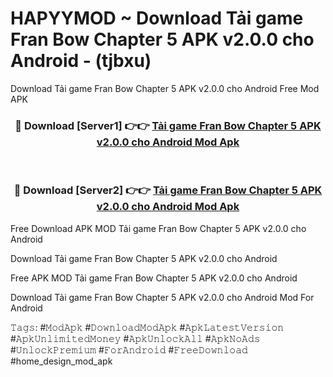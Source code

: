 # HAPYYMOD ~ Download Tải game Fran Bow Chapter 5 APK v2.0.0 cho Android - (tjbxu)
Download Tải game Fran Bow Chapter 5 APK v2.0.0 cho Android Free Mod APK

<div align="center">
<h3>🔴 Download [Server1] 👉👉 <a href="https://apk-comot.site?title=Tải_game_Fran_Bow_Chapter_5_APK_v2.0.0_cho_Android">Tải game Fran Bow Chapter 5 APK v2.0.0 cho Android Mod Apk</a></h3><br>

<h3>🔴 Download [Server2] 👉👉 <a href="https://apk-comot.site?title=Tải_game_Fran_Bow_Chapter_5_APK_v2.0.0_cho_Android">Tải game Fran Bow Chapter 5 APK v2.0.0 cho Android Mod Apk</a></h3>
</div>


Free Download APK MOD Tải game Fran Bow Chapter 5 APK v2.0.0 cho Android

Download Tải game Fran Bow Chapter 5 APK v2.0.0 cho Android 

Free APK MOD Tải game Fran Bow Chapter 5 APK v2.0.0 cho Android 

Download Tải game Fran Bow Chapter 5 APK v2.0.0 cho Android Mod For Android

𝚃𝚊𝚐𝚜: #𝙼𝚘𝚍𝙰𝚙𝚔 #𝙳𝚘𝚠𝚗𝚕𝚘𝚊𝚍𝙼𝚘𝚍𝙰𝚙𝚔 #𝙰𝚙𝚔𝙻𝚊𝚝𝚎𝚜𝚝𝚅𝚎𝚛𝚜𝚒𝚘𝚗 #𝙰𝚙𝚔𝚄𝚗𝚕𝚒𝚖𝚒𝚝𝚎𝚍𝙼𝚘𝚗𝚎𝚢 #𝙰𝚙𝚔𝚄𝚗𝚕𝚘𝚌𝚔𝙰𝚕𝚕 #𝙰𝚙𝚔𝙽𝚘𝙰𝚍𝚜 #𝚄𝚗𝚕𝚘𝚌𝚔𝙿𝚛𝚎𝚖𝚒𝚞𝚖 #𝙵𝚘𝚛𝙰𝚗𝚍𝚛𝚘𝚒𝚍 #𝙵𝚛𝚎𝚎𝙳𝚘𝚠𝚗𝚕𝚘𝚊𝚍 #home_design_mod_apk